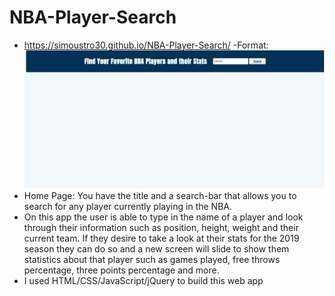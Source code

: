 # NBA-Player-Search
- https://simoustro30.github.io/NBA-Player-Search/
-Format: ![Alt Text](./images/website-screenshot.png)
- Home Page: You have the title and a search-bar that allows you to search for any player currently playing in the NBA.
- On this app the user is able to type in the name of a player and look through their information such as position, height, weight and their current team.
  If they desire to take a look at their stats for the 2019 season they can do so and a new screen will slide to show them statistics about that player such
  as games played, free throws percentage, three points percentage and more.
 - I used HTML/CSS/JavaScript/jQuery to build this web app

